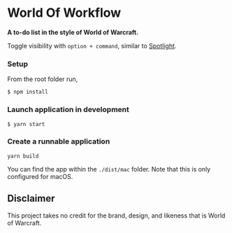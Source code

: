 # World Of Workflow
**A to-do list in the style of World of Warcraft.**

Toggle visibility with `option + command`, similar to [Spotlight](https://en.wikipedia.org/wiki/Spotlight_(software)).

### Setup

From the root folder run,

```
$ npm install
```

### Launch application in development

```
$ yarn start
```

### Create a runnable application

```
yarn build
```

You can find the app within the `./dist/mac` folder. Note that this is only configured for macOS.

## Disclaimer

This project takes no credit for the brand, design, and likeness that is World of Warcraft.
